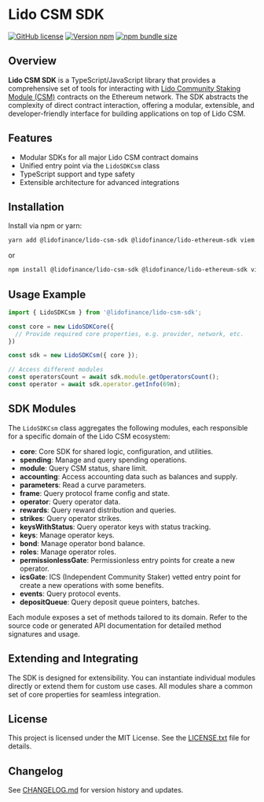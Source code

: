 # Lido CSM SDK

[![GitHub license](https://img.shields.io/github/license/lidofinance/lido-csm-sdk?color=limegreen)](https://github.com/lidofinance/lido-csm-sdk/blob/main/LICENSE.txt)
[![Version npm](https://img.shields.io/npm/v/@lidofinance/lido-csm-sdk?label=version)](https://www.npmjs.com/package/@lidofinance/lido-csm-sdk)
[![npm bundle size](https://img.shields.io/bundlephobia/min/@lidofinance/lido-csm-sdk)](https://bundlephobia.com/package/@lidofinance/lido-csm-sdk)

## Overview

**Lido CSM SDK** is a TypeScript/JavaScript library that provides a comprehensive set of tools for interacting with [Lido Community Staking Module (CSM)](https://github.com/lidofinance/community-staking-module) contracts on the Ethereum network. The SDK abstracts the complexity of direct contract interaction, offering a modular, extensible, and developer-friendly interface for building applications on top of Lido CSM.

## Features
- Modular SDKs for all major Lido CSM contract domains
- Unified entry point via the `LidoSDKCsm` class
- TypeScript support and type safety
- Extensible architecture for advanced integrations

## Installation

Install via npm or yarn:

```bash
yarn add @lidofinance/lido-csm-sdk @lidofinance/lido-ethereum-sdk viem
```

or

```bash
npm install @lidofinance/lido-csm-sdk @lidofinance/lido-ethereum-sdk viem
```

## Usage Example

```typescript
import { LidoSDKCsm } from '@lidofinance/lido-csm-sdk';

const core = new LidoSDKCore({
  // Provide required core properties, e.g. provider, network, etc.
})

const sdk = new LidoSDKCsm({ core });

// Access different modules
const operatorsCount = await sdk.module.getOperatorsCount();
const operator = await sdk.operator.getInfo(69n);
```

## SDK Modules

The `LidoSDKCsm` class aggregates the following modules, each responsible for a specific domain of the Lido CSM ecosystem:

- **core**: Core SDK for shared logic, configuration, and utilities.
- **spending**: Manage and query spending operations.
- **module**: Query CSM status, share limit.
- **accounting**: Access accounting data such as balances and supply.
- **parameters**: Read a curve parameters.
- **frame**: Query protocol frame config and state.
- **operator**: Query operator data.
- **rewards**: Query reward distribution and queries.
- **strikes**: Query operator strikes.
- **keysWithStatus**: Query operator keys with status tracking.
- **keys**: Manage operator keys.
- **bond**: Manage operator bond balance.
- **roles**: Manage operator roles.
- **permissionlessGate**: Permissionless entry points for create a new operator.
- **icsGate**: ICS (Independent Community Staker) vetted entry point for create a new operations with some benefits.
- **events**: Query protocol events.
- **depositQueue**: Query deposit queue pointers, batches.

Each module exposes a set of methods tailored to its domain. Refer to the source code or generated API documentation for detailed method signatures and usage.

## Extending and Integrating

The SDK is designed for extensibility. You can instantiate individual modules directly or extend them for custom use cases. All modules share a common set of core properties for seamless integration.

## License

This project is licensed under the MIT License. See the [LICENSE.txt](LICENSE.txt) file for details.

## Changelog

See [CHANGELOG.md](CHANGELOG.md) for version history and updates.
